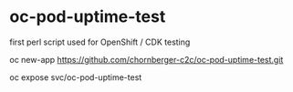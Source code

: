 # oc-pod-uptime-test

first perl script used for OpenShift / CDK testing

oc new-app https://github.com/chornberger-c2c/oc-pod-uptime-test.git

oc expose svc/oc-pod-uptime-test

